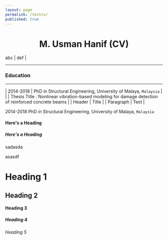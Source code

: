 ```yaml
---
layout: page
permalink: /testcv/
published: true
---
```




<h1 style="text-align: center;"> M. Usman Hanif (CV) </h1>

abc |
def |

--------

### Education

------

| 2014-2018     | PhD in Structural Engineering, University of Malaya, `Malaysia` |
|               |  Thesis Title : Nonlinear vibration-based modeling for damage detection of reinforced concrete beams                         |
| Header      | Title       |
| Paragraph   | Text        |



2014-2018   PhD in Structural Engineering, University of Malaya, `Malaysia`

#### Here's a Heading
##### Here's a Heading
sadasda

asasdf


# Heading 1
## Heading 2
#### Heading 3
##### Heading 4
###### Heading 5